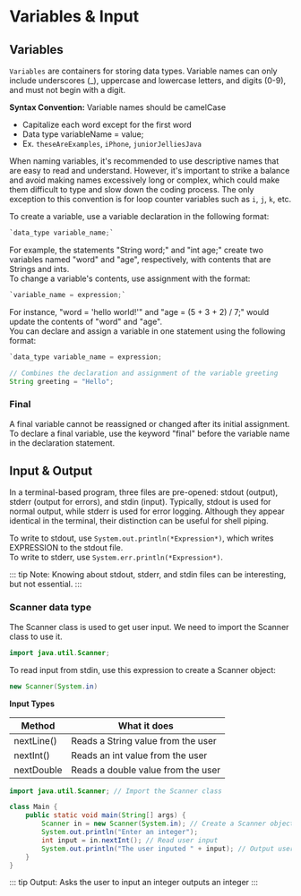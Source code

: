 # Variables & Input 

## Variables

`Variables` are containers for storing data types. Variable names can only include underscores (_), uppercase and lowercase letters, and digits (0-9), and must not begin with a digit.

**Syntax Convention:**
Variable names should be camelCase
- Capitalize each word except for the first word
- Data type variableName = value;
- Ex. `theseAreExamples`, `iPhone`, `juniorJelliesJava`

When naming variables, it's recommended to use descriptive names that are easy to read and understand. However, it's important to strike a balance and avoid making names excessively long or complex, which could make them difficult to type and slow down the coding process.
The only exception to this convention is for loop counter variables such as `i`, `j`, `k`, etc.

To create a variable, use a variable declaration in the following format:

```java
`data_type variable_name;`
``` 

For example, the statements "String word;" and "int age;" create two variables named "word" and "age", respectively, with contents that are Strings and ints.  
To change a variable's contents, use assignment with the format:

```java
`variable_name = expression;`
``` 

For instance, "word = 'hello world!'" and "age = (5 + 3 + 2) / 7;" would update the contents of "word" and "age".  
You can declare and assign a variable in one statement using the following format:

```java
`data_type variable_name = expression;
``` 

```java
// Combines the declaration and assignment of the variable greeting
String greeting = "Hello";
``` 
### Final

A final variable cannot be reassigned or changed after its initial assignment. To declare a final variable, use the keyword "final" before the variable name in the declaration statement.

## Input & Output

In a terminal-based program, three files are pre-opened: stdout (output), stderr (output for errors), and stdin (input). Typically, stdout is used for normal output, while stderr is used for error logging. Although they appear identical in the terminal, their distinction can be useful for shell piping.

To write to stdout, use `System.out.println(*Expression*)`, which writes EXPRESSION to the stdout file.  
To write to stderr, use `System.err.println(*Expression*)`.

::: tip Note:
Knowing about stdout, stderr, and stdin files can be interesting, but not essential.
:::

### Scanner data type

The Scanner class is used to get user input. We need to import the Scanner class to use it.

```java
import java.util.Scanner;
```

To read input from stdin, use this expression to create a Scanner object:

```java
new Scanner(System.in)
```

**Input Types**

| Method  |  What it does |
|---|---|
| nextLine() |  Reads a String value from the user |
| nextInt() |  Reads an int value from the user |
| nextDouble |  Reads a double value from the user |

```java
import java.util.Scanner; // Import the Scanner class

class Main {
    public static void main(String[] args) {
        Scanner in = new Scanner(System.in); // Create a Scanner object
        System.out.println("Enter an integer");
        int input = in.nextInt(); // Read user input
        System.out.println("The user inputed " + input); // Output user input
    }
}
```

::: tip Output:
Asks the user to input an integer outputs an integer
:::
